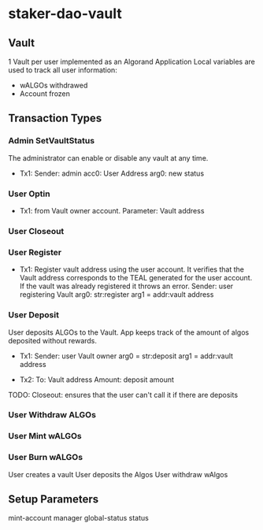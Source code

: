 # staker-dao-vault

## Vault

1 Vault per user implemented as an Algorand Application
Local variables are used to track all user information:
* wALGOs withdrawed 
* Account frozen

## Transaction Types

### Admin SetVaultStatus

The administrator can enable or disable any vault at any time.
* Tx1: 
Sender: admin
acc0: User Address
arg0: new status




### User Optin

* Tx1: from Vault owner account. Parameter: Vault address

### User Closeout


### User Register

* Tx1: Register vault address using the user account. It verifies that the Vault address corresponds to the TEAL generated for the user account. 
If the vault was already registered it throws an error.
Sender: user registering Vault 
arg0: str:register
arg1 = addr:vault address

### User Deposit

User deposits ALGOs to the Vault. App keeps track of the amount of algos deposited without rewards.

* Tx1: 
Sender: user Vault owner
arg0 = str:deposit
arg1 = addr:vault address

* Tx2: 
To: Vault address
Amount: deposit amount


TODO:
Closeout: ensures that the user can't call it if there are deposits

### User Withdraw ALGOs

### User Mint wALGOs

### User Burn wALGOs

User creates a vault
User deposits the Algos 
User withdraw wAlgos


## Setup Parameters ##

mint-account
manager
global-status
status